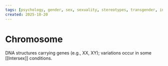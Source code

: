 ```yaml
---
tags: [psychology, gender, sex, sexuality, stereotypes, transgender, intersex, orientation, sexism, masculinity, STEM]
created: 2025-10-20
---
```

# Chromosome

DNA structures carrying genes (e.g., XX, XY); variations occur in some [[Intersex]] conditions.
